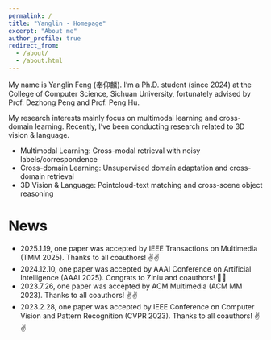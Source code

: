 ```yaml
---
permalink: /
title: "Yanglin - Homepage"
excerpt: "About me"
author_profile: true
redirect_from: 
  - /about/
  - /about.html
---
```


My name is Yanglin Feng (奉仰麟). I’m a Ph.D. student (since 2024) at the College of Computer Science, Sichuan University, fortunately advised by Prof. Dezhong Peng and Prof. Peng Hu.

My research interests mainly focus on multimodal learning and cross-domain learning. Recently, I’ve been conducting research related to 3D vision & language.

- Multimodal Learning: Cross-modal retrieval with noisy labels/correspondence
- Cross-domain Learning: Unsupervised domain adaptation and cross-domain retrieval
- 3D Vision & Language: Pointcloud-text matching and cross-scene object reasoning

News
======
- 2025.1.19, one paper was accepted by IEEE Transactions on Multimedia (TMM 2025). Thanks to all coauthors! ✌✌
- 2024.12.10, one paper was accepted by AAAI Conference on Artificial Intelligence (AAAI 2025). Congrats to Ziniu and coauthors! 🎉🎉
- 2023.7.26, one paper was accepted by ACM Multimedia (ACM MM 2023). Thanks to all coauthors! ✌✌
- 2023.2.28, one paper was accepted by IEEE Conference on Computer Vision and Pattern Recognition (CVPR 2023). Thanks to all coauthors! ✌✌
